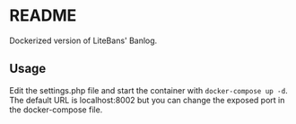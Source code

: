 # README #

Dockerized version of LiteBans' Banlog.

## Usage
Edit the settings.php file and start the container with `docker-compose up -d`. The default URL is localhost:8002 but you can change the exposed port in the docker-compose file.
